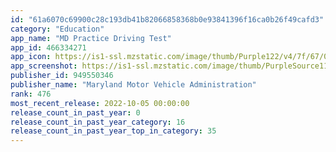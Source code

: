 ```yaml
---
id: "61a6070c69900c28c193db41b82066858368b0e93841396f16ca0b26f49cafd3"
category: "Education"
app_name: "MD Practice Driving Test"
app_id: 466334271
app_icon: https://is1-ssl.mzstatic.com/image/thumb/Purple122/v4/7f/67/07/7f670719-589c-5d22-95d4-de6ed1d97ae9/AppIcon-1x_U007emarketing-0-10-0-85-220.png/1024x1024bb.png
app_screenshot: https://is1-ssl.mzstatic.com/image/thumb/PurpleSource112/v4/27/6e/a2/276ea2e2-72d2-f07a-03e6-12e38287f51c/1ba66170-c1f4-4fe7-bf3e-90cf3dbe3345_Simulator_Screen_Shot_-_iPhone_13_Pro_Max_-_2022-10-04_at_12.52.26.png/1284x2778bb.png
publisher_id: 949550346
publisher_name: "Maryland Motor Vehicle Administration"
rank: 476
most_recent_release: 2022-10-05 00:00:00
release_count_in_past_year: 0
release_count_in_past_year_category: 16
release_count_in_past_year_top_in_category: 35
---
```

